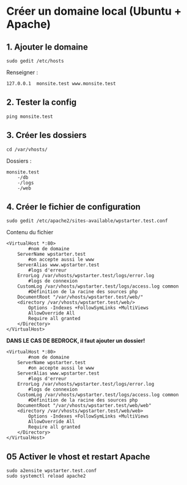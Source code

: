 # Créer un domaine local (Ubuntu + Apache)


## 1. Ajouter le domaine
    sudo gedit /etc/hosts

Renseigner : 

    127.0.0.1  monsite.test www.monsite.test
    

## 2. Tester la config

    ping monsite.test

## 3. Créer les dossiers

    cd /var/vhosts/     

Dossiers :

    monsite.test
        -/db
        -/logs
        -/web

## 4. Créer le fichier de configuration

    sudo gedit /etc/apache2/sites-available/wpstarter.test.conf

Contenu du fichier 

    <VirtualHost *:80>
            #nom de domaine
        ServerName wpstarter.test 
            #on accepte aussi le www
        ServerAlias www.wpstarter.test 
            #logs d'erreur
        ErrorLog /var/vhosts/wpstarter.test/logs/error.log 
            #logs de connexion
        CustomLog /var/vhosts/wpstarter.test/logs/access.log common
            #Définition de la racine des sources php
        DocumentRoot "/var/vhosts/wpstarter.test/web/"
        <directory /var/vhosts/wpstarter.test/web/>
            Options -Indexes +FollowSymLinks +MultiViews
            AllowOverride All
            Require all granted
        </Directory>
    </VirtualHost>

**DANS LE CAS DE BEDROCK, il faut ajouter un dossier!**

    <VirtualHost *:80>
            #nom de domaine
        ServerName wpstarter.test 
            #on accepte aussi le www
        ServerAlias www.wpstarter.test 
            #logs d'erreur
        ErrorLog /var/vhosts/wpstarter.test/logs/error.log 
            #logs de connexion
        CustomLog /var/vhosts/wpstarter.test/logs/access.log common
            #Définition de la racine des sources php
        DocumentRoot "/var/vhosts/wpstarter.test/web/web"
        <directory /var/vhosts/wpstarter.test/web/web>
            Options -Indexes +FollowSymLinks +MultiViews
            AllowOverride All
            Require all granted
        </Directory>
    </VirtualHost>

## 05 Activer le vhost et restart Apache

    sudo a2ensite wpstarter.test.conf
    sudo systemctl reload apache2